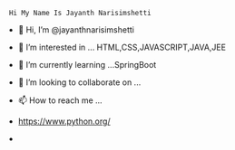      Hi My Name Is Jayanth Narisimshetti 

- 👋 Hi, I’m @jayanthnarisimshetti
- 👀 I’m interested in ... HTML,CSS,JAVASCRIPT,JAVA,JEE
- 🌱 I’m currently learning ...SpringBoot
- 💞️ I’m looking to collaborate on ...
- 📫 How to reach me ...
- https://www.python.org/

- 

<!---
jayanthnarisimshetti/jayanthnarisimshetti is a ✨ special ✨ repository because its `README.md` (this file) appears on your GitHub profile.
You can click the Preview link to take a look at your changes.
--->
